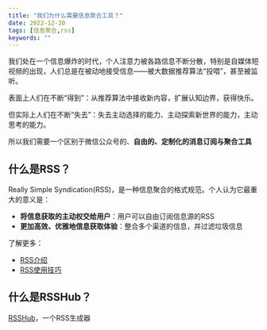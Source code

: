 ```yaml
---
title: "我们为什么需要信息聚合工具？"
date: 2022-12-30
tags: [信息聚合,rss]
keywords: ""
---
```


我们处在一个信息爆炸的时代，个人注意力被各路信息不断分散，特别是自媒体短视频的出现，人们总是在被动地接受信息——被大数据推荐算法“投喂”，甚至被监听。

表面上人们在不断“得到”：从推荐算法中接收新内容，扩展认知边界，获得快乐。

但实际上人们在不断“失去”：失去主动选择的能力、主动探索新世界的能力，主动思考的能力。

所以我们需要一个区别于微信公众号的、**自由的、定制化的消息订阅与聚合工具**

## 什么是RSS？
Really Simple Syndication(RSS)，是一种信息聚合的格式规范。个人认为它最重大的意义是：
- **将信息获取的主动权交给用户**：用户可以自由订阅信息源的RSS
- **更加高效、优雅地信息获取体验**：整合多个渠道的信息，并过滤垃圾信息

了解更多：
- [RSS介绍](https://www.runoob.com/rss/rss-intro.html)
- [RSS使用技巧](https://diygod.me/ohmyrss)

## 什么是RSSHub？
[RSSHub](https://docs.rsshub.app/)，一个RSS生成器

